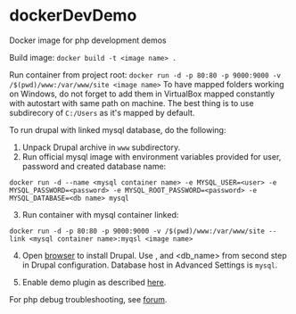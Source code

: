# dockerDevDemo
Docker image for php development demos


Build image:
```docker build -t <image name> .```


Run container from project root:
```docker run -d -p 80:80 -p 9000:9000 -v /$(pwd)/www:/var/www/site <image name>```
To have mapped folders working on Windows, do not forget to add them in VirtualBox mapped
constantly with autostart with same path on machine. The best thing is to use subdirecory of ```C:/Users``` as it's
mapped by default.

To run drupal with linked mysql database, do the following:
1. Unpack Drupal archive in `www` subdirectory.
2. Run official mysql image with environment variables provided for user, password and created database name:
```
docker run -d --name <mysql container name> -e MYSQL_USER=<user> -e MYSQL_PASSWORD=<password> -e MYSQL_ROOT_PASSWORD=<password> -e MYSQL_DATABASE=<db name> mysql
```
3. Run container with mysql container linked:
```
docker run -d -p 80:80 -p 9000:9000 -v /$(pwd)/www:/var/www/site --link <mysql container name>:myqsl <image name>
```
4. Open [browser](http://192.168.99.100/) to install Drupal.
Use <user>, <password> and <db_name> from second step in Drupal configuration.
Database host in Advanced Settings is `mysql`.

5. Enable demo plugin as described [here](https://github.com/Leneshka/DrupalDemoModule/blob/master/README.md).

For php debug troubleshooting, see [forum](https://devnet.jetbrains.com/message/5533800).
